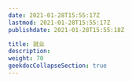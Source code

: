 ```yaml
---
date: 2021-01-28T15:55:17Z
lastmod: 2021-01-28T15:55:17Z
publishdate: 2021-01-28T15:55:18Z

title: 就业
description: 
weight: 70
geekdocCollapseSection: true
---
```

